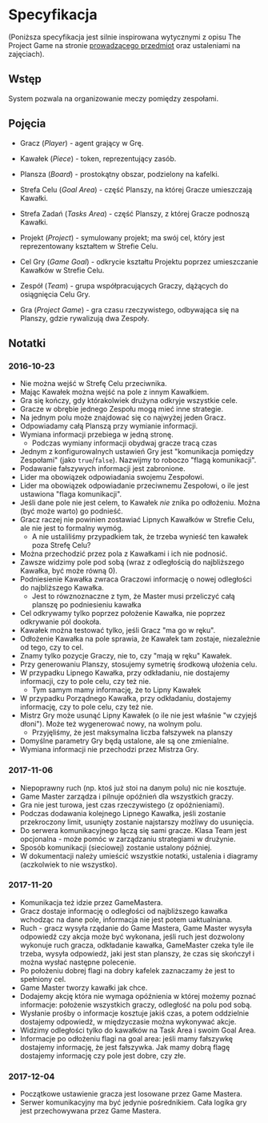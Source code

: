 
# Specyfikacja

(Poniższa specyfikacja jest silnie inspirowana wytycznymi z opisu The Project Game na stronie [prowadzącego przedmiot](http://www.mini.pw.edu.pl/~okulewiczm/www/?Dydaktyka:IO) oraz ustaleniami na zajęciach).

## Wstęp

System pozwala na organizowanie meczy pomiędzy zespołami.

## Pojęcia

* Gracz (_Player_) - agent grający w Grę.
* Kawałek (_Piece_) - token, reprezentujący zasób.
* Plansza (_Board_) - prostokątny obszar, podzielony na kafelki.

* Strefa Celu (_Goal Area_) - część Planszy, na której Gracze umieszczają Kawałki.
* Strefa Zadań (_Tasks Area_) - część Planszy, z której Gracze podnoszą Kawałki.

* Projekt (_Project_) - symulowany projekt; ma swój cel, który jest reprezentowany kształtem w Strefie Celu.
* Cel Gry (_Game Goal_) - odkrycie kształtu Projektu poprzez umieszczanie Kawałków w Strefie Celu.
* Zespół (_Team_) - grupa współpracujących Graczy, dążących do osiągnięcia Celu Gry.
* Gra (_Project Game_) - gra czasu rzeczywistego, odbywająca się na Planszy, gdzie rywalizują dwa Zespoły.

## Notatki

### 2016-10-23

* Nie można wejść w Strefę Celu przeciwnika.
* Mając Kawałek można wejść na pole z innym Kawałkiem.
* Gra się kończy, gdy którakolwiek drużyna odkryje wszystkie cele.
* Gracze w obrębie jednego Zespołu mogą mieć inne strategie.
* Na jednym polu może znajdować się co najwyżej jeden Gracz.
* Odpowiadamy całą Planszą przy wymianie informacji.
* Wymiana informacji przebiega w jedną stronę.
    * Podczas wymiany informacji obydwaj gracze tracą czas
* Jednym z konfigurowalnych ustawień Gry jest "komunikacja pomiędzy Zespołami" (jako `true`/`false`). Nazwijmy to roboczo "flagą komunikacji".
* Podawanie fałszywych informacji jest zabronione.
* Lider ma obowiązek odpowiadania swojemu Zespołowi.
* Lider ma obowiązek odpowiadanie przeciwnemu Zespołowi, o ile jest ustawiona "flaga komunikacji".
* Jeśli dane pole nie jest celem, to Kawałek *nie* znika po odłożeniu. Można (być może warto) go podnieść.
* Gracz raczej nie powinien zostawiać Lipnych Kawałków w Strefie Celu, ale nie jest to formalny wymóg.
    * A nie ustaliliśmy przypadkiem tak, że trzeba wynieść ten kawałek poza Strefę Celu?
* Można przechodzić przez pola z Kawałkami i ich nie podnosić.
* Zawsze widzimy pole pod sobą (wraz z odległością do najbliższego Kawałka, być może równą 0).
* Podniesienie Kawałka zwraca Graczowi informację o nowej odległości do najbliższego Kawałka.
    * Jest to rówznoznaczne z tym, że Master musi przeliczyć całą planszę po podniesieniu kawałka
* Cel odkrywamy tylko poprzez położenie Kawałka, nie poprzez odkrywanie pól dookoła.
* Kawałek można testować tylko, jeśli Gracz "ma go w ręku".
* Odłożenie Kawałka na pole sprawia, że Kawałek tam zostaje, niezależnie od tego, czy to cel.
* Znamy tylko pozycje Graczy, nie to, czy "mają w ręku" Kawałek.
* Przy generowaniu Planszy, stosujemy symetrię środkową ułożenia celu.
* W przypadku Lipnego Kawałka, przy odkładaniu, nie dostajemy informacji, czy to pole celu, czy też nie.
    * Tym samym mamy informację, że to Lipny Kawałek
* W przypadku Porządnego Kawałka, przy odkładaniu, dostajemy informację, czy to pole celu, czy też nie.
* Mistrz Gry może usunąć Lipny Kawałek (o ile nie jest właśnie "w czyjejś dłoni"). Może też wygenerować nowy, na wolnym polu.
    * Przyjęliśmy, że jest maksymalna liczba fałszywek na planszy
* Domyślne parametry Gry będą ustalone, ale są one zmienialne.
* Wymiana informacji nie przechodzi przez Mistrza Gry.

### 2017-11-06

* Niepoprawny ruch (np. ktoś już stoi na danym polu) nic nie kosztuje.
* Game Master zarządza i pilnuje opóźnień dla wszystkich graczy.
* Gra nie jest turowa, jest czas rzeczywistego (z opóźnieniami).
* Podczas dodawania kolejnego Lipnego Kawałka, jeśli zostanie przekroczony limit, usunięty zostanie najstarszy możliwy do usunięcia.
* Do serwera komunikacyjnego łączą się sami gracze. Klasa Team jest opcjonalna - może pomóc w zarządzaniu strategiami w drużynie.
* Sposób komunikacji (sieciowej) zostanie ustalony później.
* W dokumentacji należy umieścić wszystkie notatki, ustalenia i diagramy (aczkolwiek to nie wszystko).

### 2017-11-20

* Komunikacja też idzie przez GameMastera.
* Gracz dostaje informację o odległości od najbliższego kawałka wchodząc na dane pole, informacja nie jest potem uaktualniana.
* Ruch - gracz wysyła rządanie do Game Mastera, Game Master wysyła odpowiedź czy akcja może być wykonana, jeśli ruch jest dozwolony wykonuje ruch gracza, odkładanie kawałka, GameMaster czeka tyle ile trzeba, wysyła odpowiedź, jaki jest stan planszy, że czas się skończył i można wysłać następne polecenie.
* Po położeniu dobrej flagi na dobry kafelek zaznaczamy że jest to spełniony cel.
* Game Master tworzy kawałki jak chce.
* Dodajemy akcję która nie wymaga opóźnienia w której możemy poznać informacje: położenie wszystkich graczy, odległość na polu pod sobą.
* Wysłanie prośby o informacje kosztuje jakiś czas, a potem oddzielnie dostajemy odpowiedź, w międzyczasie można wykonywać akcje.
* Widzimy odległości tylko do kawałków na Task Area i swoim Goal Area.
* Informacje po odłożeniu flagi na goal area: jeśli mamy fałszywkę dostajemy informację, że jest fałszywka. Jak mamy dobrą flagę dostajemy informację czy pole jest dobre, czy złe.

### 2017-12-04

* Początkowe ustawienie gracza jest losowane przez Game Mastera.
* Serwer komunikacyjny ma być jedynie pośrednikiem. Cała logika gry jest przechowywana przez Game Mastera.


